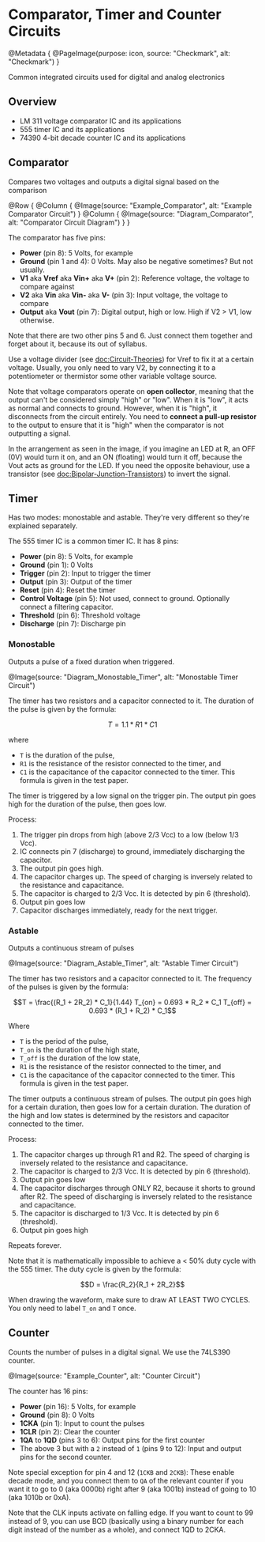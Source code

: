 # Comparator, Timer and Counter Circuits

@Metadata {
    @PageImage(purpose: icon, source: "Checkmark", alt: "Checkmark")
}

Common integrated circuits used for digital and analog electronics

## Overview

- LM 311 voltage comparator IC and its applications
- 555 timer IC and its applications
- 74390 4-bit decade counter IC and its applications

## Comparator
Compares two voltages and outputs a digital signal based on the comparison

@Row {
    @Column {
        @Image(source: "Example_Comparator", alt: "Example Comparator Circuit")
    }
    @Column {
        @Image(source: "Diagram_Comparator", alt: "Comparator Circuit Diagram")
    }
}

The comparator has five pins:
- **Power** (pin 8): 5 Volts, for example
- **Ground** (pin 1 and 4): 0 Volts. May also be negative sometimes? But not usually.
- **V1** aka **Vref** aka **Vin+** aka **V+** (pin 2): Reference voltage, the voltage to compare against
- **V2** aka **Vin** aka **Vin-** aka **V-** (pin 3): Input voltage, the voltage to compare
- **Output** aka **Vout** (pin 7): Digital output, high or low. High if V2 > V1, low otherwise.

Note that there are two other pins 5 and 6. Just connect them together and forget about it, because its out of
syllabus.

Use a voltage divider (see <doc:Circuit-Theories>) for Vref to fix it at a certain voltage. Usually, you only
need to vary V2, by connecting it to a potentiometer or thermistor some other variable voltage source.

Note that voltage comparators operate on **open collector**, meaning that the output can't be considered simply
"high" or "low". When it is "low", it acts as normal and connects to ground. However, when it is "high", it
disconnects from the circuit entirely. You need to **connect a pull-up resistor** to the output to ensure that it
is "high" when the comparator is not outputting a signal.

In the arrangement as seen in the image, if you imagine an LED at R, an OFF (0V) would turn it on, and an ON (floating)
would turn it off, because the Vout acts as ground for the LED. If you need the opposite behaviour, use a transistor
(see <doc:Bipolar-Junction-Transistors>) to invert the signal.

## Timer
Has two modes: monostable and astable. They're very different so they're explained separately.

The 555 timer IC is a common timer IC. It has 8 pins:
- **Power** (pin 8): 5 Volts, for example
- **Ground** (pin 1): 0 Volts
- **Trigger** (pin 2): Input to trigger the timer
- **Output** (pin 3): Output of the timer
- **Reset** (pin 4): Reset the timer
- **Control Voltage** (pin 5): Not used, connect to ground. Optionally connect a filtering capacitor.
- **Threshold** (pin 6): Threshold voltage
- **Discharge** (pin 7): Discharge pin

### Monostable
Outputs a pulse of a fixed duration when triggered.

@Image(source: "Diagram_Monostable_Timer", alt: "Monostable Timer Circuit")

The timer has two resistors and a capacitor connected to it. The duration of the pulse is given by the formula:
```math
T = 1.1 * R1 * C1
```
where 
- `T` is the duration of the pulse, 
- `R1` is the resistance of the resistor connected to the timer, and 
- `C1` is the capacitance of the capacitor connected to the timer. This formula is given in the test paper.

The timer is triggered by a low signal on the trigger pin. The output pin goes high for the duration of the pulse, then goes low.

Process:
1. The trigger pin drops from high (above 2/3 Vcc) to a low (below 1/3 Vcc).
2. IC connects pin 7 (discharge) to ground, immediately discharging the capacitor.
3. The output pin goes high.
4. The capacitor charges up. The speed of charging is inversely related to the resistance and capacitance.
5. The capacitor is charged to 2/3 Vcc. It is detected by pin 6 (threshold).
6. Output pin goes low
7. Capacitor discharges immediately, ready for the next trigger.


### Astable
Outputs a continuous stream of pulses

@Image(source: "Diagram_Astable_Timer", alt: "Astable Timer Circuit")

The timer has two resistors and a capacitor connected to it. The frequency of the pulses is given by the formula:
```math
T = \frac{(R_1 + 2R_2) * C_1}{1.44}

T_{on} = 0.693 * R_2 * C_1

T_{off} = 0.693 * (R_1 + R_2) * C_1
```
Where 
- `T` is the period of the pulse, 
- `T_on` is the duration of the high state, 
- `T_off` is the duration of the low state, 
- `R1` is the resistance of the resistor connected to the timer, and 
- `C1` is the capacitance of the capacitor connected to the timer. This formula is given in the test paper.

The timer outputs a continuous stream of pulses. The output pin goes high for a certain duration, then goes low for a certain 
duration. The duration of the high and low states is determined by the resistors and capacitor connected to the timer.

Process:
1. The capacitor charges up through R1 and R2. The speed of charging is inversely related to the resistance and capacitance.
2. The capacitor is charged to 2/3 Vcc. It is detected by pin 6 (threshold).
3. Output pin goes low
4. The capacitor discharges through ONLY R2, because it shorts to ground after R2. The speed of discharging is inversely 
related to the resistance and capacitance.
5. The capacitor is discharged to 1/3 Vcc. It is detected by pin 6 (threshold).
6. Output pin goes high

Repeats forever.

Note that it is mathematically impossible to achieve a < 50% duty cycle with the 555 timer. The duty cycle is given by the formula:
```math
D = \frac{R_2}{R_1 + 2R_2}
```

When drawing the waveform, make sure to draw AT LEAST TWO CYCLES. You only need to label `T_on` and `T` once.

## Counter
Counts the number of pulses in a digital signal. We use the 74LS390 counter.

@Image(source: "Example_Counter", alt: "Counter Circuit")

The counter has 16 pins:
- **Power** (pin 16): 5 Volts, for example
- **Ground** (pin 8): 0 Volts
- **1CKA** (pin 1): Input to count the pulses
- **1CLR** (pin 2): Clear the counter
- **1QA** to **1QD** (pins 3 to 6): Output pins for the first counter
- The above 3 but with a `2` instead of `1` (pins 9 to 12): Input and output pins for the second counter.

Note special exception for pin 4 and 12 (`1CKB` and `2CKB`): These enable decade mode, and you connect them to `QA` of the 
relevant  counter if you want it to go to 0 (aka 0000b) right after 9 (aka 1001b) instead of going to 10 (aka 1010b or 0xA).

Note that the CLK inputs activate on falling edge. If you want to count to 99 instead of 9, you can use BCD (basically
using a binary number for each digit instead of the number as a whole), and connect 1QD to 2CKA.